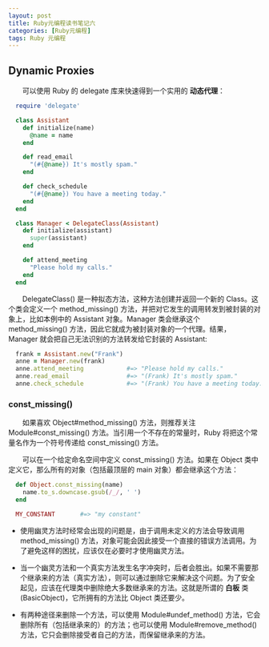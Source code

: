 ```yaml
---
layout: post
title: Ruby元编程读书笔记六
categories: [Ruby元编程]
tags: Ruby 元编程
---
```


## Dynamic Proxies

&emsp;&emsp;可以使用 Ruby 的 delegate 库来快速得到一个实用的 **动态代理**：
```ruby
  require 'delegate'

  class Assistant
    def initialize(name)
      @name = name
    end

    def read_email
      "(#{@name}) It's mostly spam."
    end

    def check_schedule
      "(#{@name}) You have a meeting today."
    end
  end

  class Manager < DelegateClass(Assistant)
    def initialize(assistant)
      super(assistant)
    end

    def attend_meeting
      "Please hold my calls."
    end
  end
```
&emsp;&emsp;DelegateClass() 是一种拟态方法，这种方法创建并返回一个新的 Class。这个类会定义一个 method_missing() 方法，并把对它发生的调用转发到被封装的对象上，比如本例中的 Assistant 对象。Manager 类会继承这个 method_missing() 方法，因此它就成为被封装对象的一个代理。结果， Manager 就会把自己无法识别的方法转发给它封装的 Assistant:
```ruby
  frank = Assistant.new("Frank")
  anne = Manager.new(frank)
  anne.attend_meeting            #=> "Please hold my calls."
  anne.read_email                #=> "(Frank) It's mostly spam."
  anne.check_schedule            #=> "(Frank) You have a meeting today."
```

### const_missing()
&emsp;&emsp;如果喜欢 Object#method_missing() 方法，则推荐关注 Module#const_missing() 方法。当引用一个不存在的常量时，Ruby 将把这个常量名作为一个符号传递给 const_missing() 方法。

&emsp;&emsp;可以在一个给定命名空间中定义 const_missing() 方法。如果在 Object 类中定义它，那么所有的对象（包括最顶层的 main 对象）都会继承这个方法：
```ruby
  def Object.const_missing(name)
    name.to_s.downcase.gsub(/_/, ' ')
  end

  MY_CONSTANT       #=> "my constant"
```

* 使用幽灵方法时经常会出现的问题是，由于调用未定义的方法会导致调用 method_missing() 方法，对象可能会因此接受一个直接的错误方法调用。为了避免这样的困扰，应该仅在必要时才使用幽灵方法。

* 当一个幽灵方法和一个真实方法发生名字冲突时，后者会胜出。如果不需要那个继承来的方法（真实方法），则可以通过删除它来解决这个问题。为了安全起见，应该在代理类中删除绝大多数继承来的方法。这就是所谓的 **白板** 类(BasicObject)，它所拥有的方法比 Object 类还要少。

* 有两种途径来删除一个方法，可以使用 Module#undef_method() 方法，它会删除所有（包括继承来的）的方法；也可以使用 Module#remove_method() 方法，它只会删除接受者自己的方法，而保留继承来的方法。
